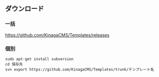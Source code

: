 ## ダウンロード
### 一括
https://github.com/KinagaCMS/Templates/releases

### 個別
    sudo apt-get install subversion
    cd 保存先
    svn export https://github.com/KinagaCMS/Templates/trunk/テンプレート名
